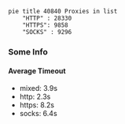 
```mermaid
pie title 40840 Proxies in list
    "HTTP" : 28330
    "HTTPS": 9858
    "SOCKS" : 9296
```

### Some Info
#### Average Timeout

- mixed: 3.9s
- http: 2.3s
- https: 8.2s
- socks: 6.4s